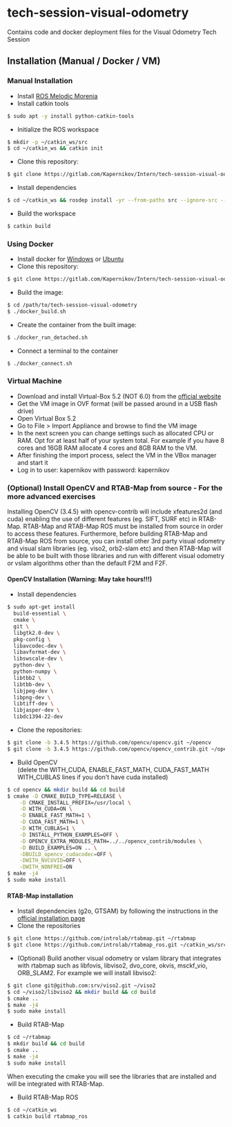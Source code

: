 # tech-session-visual-odometry

Contains code and docker deployment files for the Visual Odometry Tech Session

## Installation (Manual / Docker / VM)
### Manual Installation
- Install [ROS Melodic Morenia](http://wiki.ros.org/melodic/Installation/Ubuntu)
- Install catkin tools
```bash
$ sudo apt -y install python-catkin-tools
```
- Initialize the ROS workspace
```bash
$ mkdir -p ~/catkin_ws/src
$ cd ~/catkin_ws && catkin init
```
- Clone this repository:
```bash
$ git clone https://gitlab.com/Kapernikov/Intern/tech-session-visual-odometry.git ~/catkin_ws/src/tech-session-visual-odometry.git
```
- Install dependencies
```bash
$ cd ~/catkin_ws && rosdep install -yr --from-paths src --ignore-src --rosdistro melodic
```
- Build the workspace
```bash
$ catkin build
```

### Using Docker
- Install docker for [Windows](https://docs.docker.com/docker-for-windows/install/) or [Ubuntu](https://docs.docker.com/install/linux/docker-ce/ubuntu/)
- Clone this repository:
```bash
$ git clone https://gitlab.com/Kapernikov/Intern/tech-session-visual-odometry.git
```
- Build the image:
```bash
$ cd /path/to/tech-session-visual-odometry
$ ./docker_build.sh
```
- Create the container from the built image:
```bash
$ ./docker_run_detached.sh
```
- Connect a terminal to the container
```bash
$ ./docker_connect.sh
```

### Virtual Machine
- Download and install Virtual-Box 5.2 (NOT 6.0) from the [official website](www.virtualbox.org/wiki/Download_Old_Builds_5_2)
- Get the VM image in OVF format (will be passed around in a USB flash drive)
- Open Virtual Box 5.2
- Go to File > Import Appliance and browse to find the VM image
- In the next screen you can change settings such as allocated CPU or RAM.
Opt for at least half of your system total. For example if you have 8 cores and
16GB RAM allocate 4 cores and 8GB RAM to the VM.
- After finishing the import process, select the VM in the VBox manager and
start it
- Log in to user: kapernikov with password: kapernikov

### (Optional) Install OpenCV and RTAB-Map from source - For the more advanced exercises
Installing OpenCV (3.4.5) with opencv-contrib will include xfeatures2d (and cuda) enabling the use of different features (eg. SIFT, SURF etc)
in RTAB-Map. RTAB-Map and RTAB-Map ROS must be installed from source in order to access these features. Furthermore, before building RTAB-Map
and RTAB-Map ROS from source, you can install other 3rd party visual odometry and visual slam libraries (eg. viso2, orb2-slam etc)
and then RTAB-Map will be able to be built with those libraries and run with different visual odometry or vslam algorithms other than
the default F2M and F2F.

#### OpenCV Installation (Warning: May take hours!!!)
- Install dependencies
```bash
$ sudo apt-get install
  build-essential \
  cmake \
  git \
  libgtk2.0-dev \
  pkg-config \
  libavcodec-dev \
  libavformat-dev \
  libswscale-dev \
  python-dev \
  python-numpy \
  libtbb2 \
  libtbb-dev \
  libjpeg-dev \
  libpng-dev \
  libtiff-dev \
  libjasper-dev \
  libdc1394-22-dev
```
- Clone the repositories:
```bash
$ git clone -b 3.4.5 https://github.com/opencv/opencv.git ~/opencv
$ git clone -b 3.4.5 https://github.com/opencv/opencv_contrib.git ~/opencv_contrib
```
- Build OpenCV  
(delete the WITH\_CUDA, ENABLE_FAST\_MATH, CUDA\_FAST\_MATH WITH\_CUBLAS lines if you don't have cuda installed)
```bash
$ cd opencv && mkdir build && cd build
$ cmake -D CMAKE_BUILD_TYPE=RELEASE \
    -D CMAKE_INSTALL_PREFIX=/usr/local \
    -D WITH_CUDA=ON \
    -D ENABLE_FAST_MATH=1 \
    -D CUDA_FAST_MATH=1 \
    -D WITH_CUBLAS=1 \
    -D INSTALL_PYTHON_EXAMPLES=OFF \
    -D OPENCV_EXTRA_MODULES_PATH=../../opencv_contrib/modules \
    -D BUILD_EXAMPLES=ON .. \
    -DBUILD_opencv_cudacodec=OFF \
    -DWITH_NVCUVID=OFF \
    -DWITH_NONFREE=ON
$ make -j4
$ sudo make install
```

#### RTAB-Map installation
- Install dependencies (g2o, GTSAM) by following the instructions in the [official installation page](https://github.com/introlab/rtabmap/wiki/Installation)
- Clone the repositories
```bash
$ git clone https://github.com/introlab/rtabmap.git ~/rtabmap
$ git clone https://github.com/introlab/rtabmap_ros.git ~/catkin_ws/src/rtabmap_ros
```
- (Optional) Build another visual odometry or vslam library that integrates with rtabmap such as
libfovis, libviso2, dvo_core, okvis, msckf_vio, ORB_SLAM2. For example we will install libviso2:
```bash
$ git clone git@github.com:srv/viso2.git ~/viso2
$ cd ~/viso2/libviso2 && mkdir build && cd build
$ cmake ..
$ make -j4
$ sudo make install
```
- Build RTAB-Map
```bash
$ cd ~/rtabmap
$ mkdir build && cd build
$ cmake ..
$ make -j4
$ sudo make install
```
When executing the cmake you will see the libraries that are installed and will be integrated with
RTAB-Map.

- Build RTAB-Map ROS
```bash
$ cd ~/catkin_ws
$ catkin build rtabmap_ros
```
